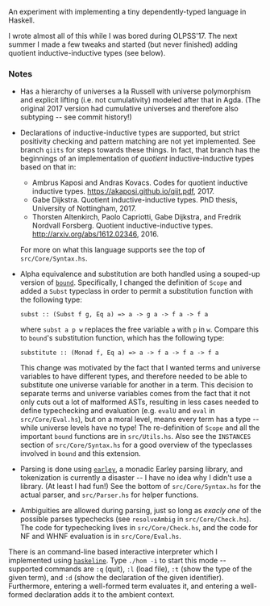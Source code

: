 An experiment with implementing a tiny dependently-typed language in Haskell.

I wrote almost all of this while I was bored during OLPSS'17. The next summer I made a few tweaks and started (but never finished) adding quotient inductive-inductive types (see below).

### Notes

- Has a hierarchy of universes a la Russell with universe polymorphism and explicit lifting (i.e. not cumulativity) modeled after that in Agda. (The original 2017 version had cumulative universes and therefore also subtyping -- see commit history!)
- Declarations of inductive-inductive types are supported, but strict positivity checking and pattern matching are not yet implemented. See branch `qiits` for steps towards these things. In fact, that branch has the beginnings of an implementation of *quotient* inductive-inductive types based on that in:

    * Ambrus Kaposi and Andras Kovacs. Codes for quotient inductive inductive types. https://akaposi.github.io/qiit.pdf, 2017.
    * Gabe Dijkstra. Quotient inductive-inductive types. PhD thesis, University of Nottingham, 2017.
    * Thorsten Altenkirch, Paolo Capriotti, Gabe Dijkstra, and Fredrik Nordvall Forsberg. Quotient inductive-inductive types. http://arxiv.org/abs/1612.02346, 2016.  

    For more on what this language supports see the top of `src/Core/Syntax.hs`.
  
- Alpha equivalence and substitution are both handled using a souped-up version of [`bound`](http://hackage.haskell.org/package/bound). Specifically, I changed the definition of `Scope` and added a `Subst` typeclass in order to permit a substitution function with the following type: 

    ```
    subst :: (Subst f g, Eq a) => a -> g a -> f a -> f a
    ```

    where `subst a p w` replaces the free variable `a` with `p` in `w`. Compare this to `bound`'s substitution function, which has the following type:

    ```
    substitute :: (Monad f, Eq a) => a -> f a -> f a -> f a
    ```

    This change was motivated by the fact that I wanted terms and universe variables to have different types, and therefore needed to be able to substitute one universe variable for another in a term. This decision to separate terms and universe variables comes from the fact that it not only cuts out a lot of malformed ASTs, resulting in less cases needed to define typechecking and evaluation (e.g. `evalU` and `eval` in `src/Core/Eval.hs`), but on a moral level, means every term has a type -- while universe levels have no type! The re-definition of `Scope` and all the important `bound` functions are in `src/Utils.hs`. Also see the `INSTANCES` section of `src/Core/Syntax.hs` for a good overview of the typeclasses involved in `bound` and this extension.

- Parsing is done using [`earley`](http://hackage.haskell.org/package/Earley), a monadic Earley parsing library, and tokenization is currently a disaster -- I have no idea why I didn't use a library. (At least I had fun!) See the bottom of `src/Core/Syntax.hs` for the actual parser, and `src/Parser.hs` for helper functions.
- Ambiguities are allowed during parsing, just so long as *exacly one* of the possible parses typechecks (see `resolveAmbig` in `src/Core/Check.hs`). The code for typechecking lives in `src/Core/Check.hs`, and the code for NF and WHNF evaluation is in `src/Core/Eval.hs`.

There is an command-line based interactive interpreter which I implemented using [`haskeline`](http://hackage.haskell.org/package/haskeline). Type `./hom -i` to start this mode -- supported commands are `:q` (quit), `:l` (load file), `:t` (show the type of the given term), and `:d` (show the declaration of the given identifier). Furthermore, entering a well-formed term evaluates it, and entering a well-formed declaration adds it to the ambient context.